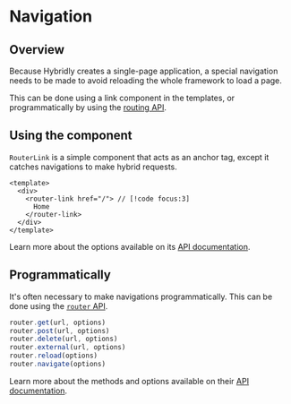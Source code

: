 # Navigation

## Overview

Because Hybridly creates a single-page application, a special navigation needs to be made to avoid reloading the whole framework to load a page.

This can be done using a link component in the templates, or programmatically by using the [routing API](../api/router/utils.md).

## Using the component

`RouterLink` is a simple component that acts as an anchor tag, except it catches navigations to make hybrid requests.

```vue
<template>
  <div>
    <router-link href="/"> // [!code focus:3]
      Home
    </router-link>
  </div>
</template>
```

Learn more about the options available on its [API documentation](../api/components/router-link).

## Programmatically

It's often necessary to make navigations programmatically. This can be done using the [`router` API](../api/router/utils).

```ts
router.get(url, options)
router.post(url, options)
router.delete(url, options)
router.external(url, options)
router.reload(options)
router.navigate(options)
```

Learn more about the methods and options available on their [API documentation](../api/router/utils).
